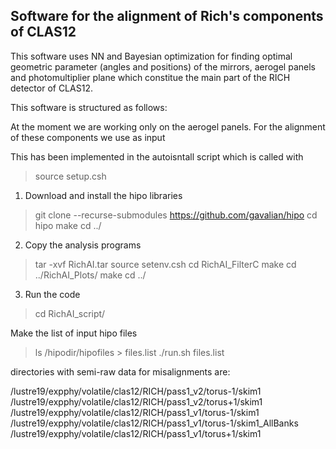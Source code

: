 ## Software for the alignment of Rich's components of CLAS12

This software uses NN and Bayesian optimization for finding optimal geometric parameter (angles and positions) of the
mirrors, aerogel panels and photomultiplier plane which constitue the main part of the RICH detector of CLAS12.

This software is structured as follows:

At the moment we are working only on the aerogel panels. For the alignment of these components we use as input

This has been implemented in the autoisntall script which is called with 

> source setup.csh

1) Download and install the hipo libraries
> git clone --recurse-submodules https://github.com/gavalian/hipo
> cd hipo
> make
> cd ../

2) Copy the analysis programs
> tar -xvf RichAI.tar
> source setenv.csh
> cd RichAI_FilterC
> make
> cd ../RichAI_Plots/
> make
> cd ../

3) Run the code
> cd RichAI_script/

Make the list of input hipo files
> ls /hipodir/hipofiles > files.list
> ./run.sh files.list

directories with semi-raw data for misalignments are: 

/lustre19/expphy/volatile/clas12/RICH/pass1_v2/torus-1/skim1
/lustre19/expphy/volatile/clas12/RICH/pass1_v2/torus+1/skim1
/lustre19/expphy/volatile/clas12/RICH/pass1_v1/torus-1/skim1
/lustre19/expphy/volatile/clas12/RICH/pass1_v1/torus-1/skim1_AllBanks
/lustre19/expphy/volatile/clas12/RICH/pass1_v1/torus+1/skim1